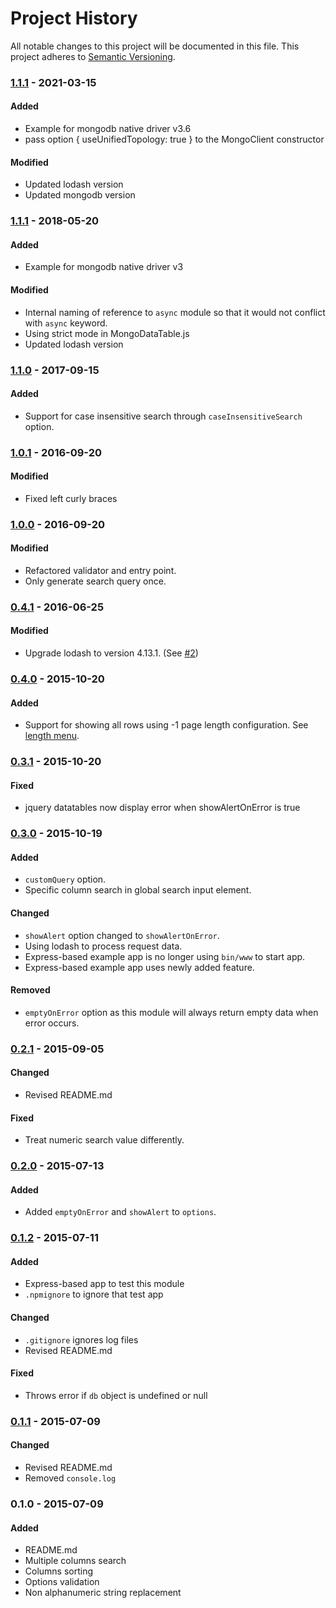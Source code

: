 # Project History

All notable changes to this project will be documented in this file. This project adheres to [Semantic Versioning](http://semver.org/).

### [1.1.1] - 2021-03-15

#### Added
* Example for mongodb native driver v3.6
* pass option { useUnifiedTopology: true } to the MongoClient constructor

#### Modified
* Updated lodash version
* Updated mongodb version


### [1.1.1] - 2018-05-20

#### Added
* Example for mongodb native driver v3

#### Modified
* Internal naming of reference to `async` module so that it would not conflict with `async` keyword.
* Using strict mode in MongoDataTable.js
* Updated lodash version

### [1.1.0] - 2017-09-15

#### Added
* Support for case insensitive search through `caseInsensitiveSearch` option.

### [1.0.1] - 2016-09-20

#### Modified
* Fixed left curly braces

### [1.0.0] - 2016-09-20

#### Modified
* Refactored validator and entry point.
* Only generate search query once.

### [0.4.1] - 2016-06-25

#### Modified
* Upgrade lodash to version 4.13.1. (See [#2](https://github.com/dycodedev/mongo-datatable/pull/2))

### [0.4.0] - 2015-10-20

#### Added
* Support for showing all rows using -1 page length configuration. See [length menu](https://datatables.net/examples/advanced_init/length_menu.html).

### [0.3.1] - 2015-10-20

#### Fixed
* jquery datatables now display error when showAlertOnError is true

### [0.3.0] - 2015-10-19

#### Added
* `customQuery` option.
* Specific column search in global search input element.


#### Changed
* `showAlert` option changed to `showAlertOnError`.
* Using lodash to process request data.
* Express-based example app is no longer using `bin/www` to start app.
* Express-based example app uses newly added feature.

#### Removed
* `emptyOnError` option as this module will always return empty data when error occurs.

### [0.2.1] - 2015-09-05

#### Changed
* Revised README.md

#### Fixed
* Treat numeric search value differently.

### [0.2.0] - 2015-07-13

#### Added
* Added `emptyOnError` and `showAlert` to `options`.

### [0.1.2] - 2015-07-11

#### Added
* Express-based app to test this module
* `.npmignore` to ignore that test app

#### Changed
* `.gitignore` ignores log files
* Revised README.md

#### Fixed
* Throws error if `db` object is undefined or null

### [0.1.1] - 2015-07-09

#### Changed
* Revised README.md
* Removed `console.log`

### 0.1.0 - 2015-07-09

#### Added
* README.md
* Multiple columns search
* Columns sorting
* Options validation
* Non alphanumeric string replacement

[1.1.1]: https://github.com/dycodedev/mongo-datatable/compare/1.1.0...1.1.1
[1.1.0]: https://github.com/dycodedev/mongo-datatable/compare/1.0.1...1.1.0
[1.0.1]: https://github.com/dycodedev/mongo-datatable/compare/1.0.0...1.0.1
[1.0.0]: https://github.com/dycodedev/mongo-datatable/compare/0.4.1...1.0.0
[0.4.1]: https://github.com/dycodedev/mongo-datatable/compare/0.4.0...0.4.1
[0.4.0]: https://github.com/dycodedev/mongo-datatable/compare/0.3.1...0.4.0
[0.3.1]: https://github.com/dycodedev/mongo-datatable/compare/0.3.0...0.3.1
[0.3.0]: https://github.com/dycodedev/mongo-datatable/compare/0.2.1...0.3.0
[0.2.1]: https://github.com/dycodedev/mongo-datatable/compare/0.2.0...0.2.1
[0.2.0]: https://github.com/dycodedev/mongo-datatable/compare/0.1.2...0.2.0
[0.1.2]: https://github.com/dycodedev/mongo-datatable/compare/0.1.1...0.1.2
[0.1.1]: https://github.com/dycodedev/mongo-datatable/compare/0.1.0...0.1.1

